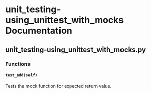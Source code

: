 # unit_testing-using_unittest_with_mocks Documentation

<!-- BEGIN_PY_DOCS -->
## unit_testing-using_unittest_with_mocks.py

### Functions

#### `test_add(self)`

Tests the mock function for expected return value.


<!-- END_PY_DOCS -->